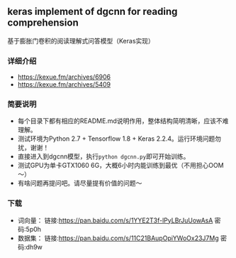 ## keras implement of dgcnn for reading comprehension
基于膨胀门卷积的阅读理解式问答模型（Keras实现）

### 详细介绍
- https://kexue.fm/archives/6906
- https://kexue.fm/archives/5409

### 简要说明

- 每个目录下都有相应的README.md说明作用，整体结构简明清晰，应该不难理解。
- 测试环境为Python 2.7 + Tensorflow 1.8 + Keras 2.2.4。运行环境问题勿扰，谢谢！
- 直接进入到dgcnn模型，执行`python dgcnn.py`即可开始训练。
- 测试GPU为单卡GTX1060 6G，大概6小时内能训练到最优（不用担心OOM～）
- 有啥问题再提问吧。请尽量提有价值的问题～

### 下载
- 词向量： 链接:https://pan.baidu.com/s/1YYE2T3f-lPyLBrJuUowAsA  密码:5p0h
- 数据集： 链接:https://pan.baidu.com/s/11C21BAupOpiYWoOx23J7Mg  密码:dh9w

